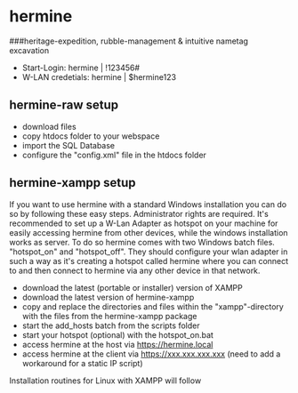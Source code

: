 # hermine
###heritage-expedition, rubble-management &amp; intuitive nametag excavation

- Start-Login: hermine | !123456#
- W-LAN credetials: hermine | $hermine123

## hermine-raw setup

- download files
- copy htdocs folder to your webspace
- import the SQL Database
- configure the "config.xml" file in the htdocs folder

## hermine-xampp setup
If you want to use hermine with a standard Windows installation you can do so by following these easy steps. Administrator rights are required.
It's recommended to set up a W-Lan Adapter as hotspot on your machine for easily accessing hermine from other devices, while the windows installation works as server. To do so hermine comes with two Windows batch files. "hotspot_on" and "hotspot_off". They should configure your wlan adapter in such a way as it's creating a hotspot called hermine where you can connect to and then connect to hermine via any other device in that network.

- download the latest (portable or installer) version of XAMPP
- download the latest version of hermine-xampp
- copy and replace the directories and files within the "xampp"-directory with the files from the hermine-xampp package
- start the add_hosts batch from the scripts folder
- start your hotspot (optional) with the hotspot_on.bat
- access hermine at the host via https://hermine.local
- access hermine at the client via https://xxx.xxx.xxx.xxx (need to add a workaround for a static IP script)

Installation routines for Linux with XAMPP will follow

